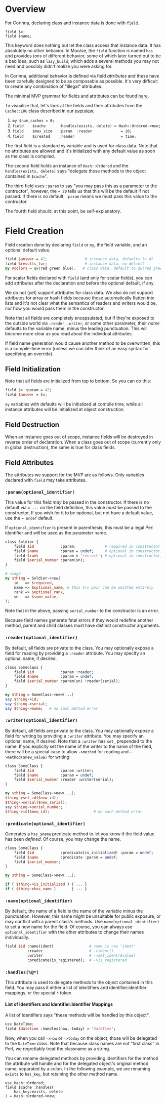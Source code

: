 # Overview 

For Corinna, declaring class and instance data is done with `field`.

```
field $x;
field $name;
```

This keyword does nothing but let the class access that instance data. It has
absolutely no other behavior. In Moo/se, the `field` function is named `has`
and provides *tons* of different behavior, some of which later turned out to
be a bad idea, such as `lazy_build`, which adds a several methods you may not
need and possibly didn't realize you were asking for.

In Corinna, additional behavior is defined via field _attributes_ and these
have been carefully designed to be as composable as possible. It's very
difficult to create any combination of "illegal" attributes.

The minimal MVP grammar for fields and attributes can be found
[here](grammar.md#field-grammar).

To visualize that, let's look at the fields and their attributes from the
`Cache::LRU` class described in our [overview](overview.md).

1. `my $num_caches = 0;` 
2. `field    $cache      :handles(exists, delete) = Hash::Ordered->new;`
3. `field    $max_size   :param  :reader             = 20;`
4. `field    $created    :reader                     = time;`

The first field is a standard `my` variable and is used for class data. Note
that no attributes are allowed and it's initialized with any default value as
soon as the class is compiled.

The second field holds an instance of `Hash::Ordered` and the
`handles(exists, delete)` says "delegate these methods to the object
contained in `$cache`".

The third field uses `:param` to say "you may pass this as a parameter to
the contructor", however, the `= 20` tells us that this will be the default if
not passed. If there is no default, `:param` means we must pass this value to
the contructor.

The fourth field should, at this point, be self-explanatory.

# Field Creation

Field creation done by declaring `field` or `my`, the field variable, and an
optional default value.

```perl
field $answer = 42;                 # instance data, defaults to 42
field %results_for;                 # instance data, no default
my @colors = qw(red green blue);   # class data, default to qw(red green blue)
```

For scalar fields declared with `field` (and only for scalar fields), you can add
attributes after the declaration and before the optional default, if any.

We do not (yet) support attributes for class data. We also do not support
attributes for array or hash fields because these automatically flatten into
lists and it's not clear what the semantics of readers and writers would be,
nor how you would pass them in the constructor.

Note that all fields are completely encapsulated, but if they're exposed to the
outside world via `:reader`, `:writer`, or some other parameter, their _name_
defaults to the variable name, minus the leading punctuation. This will become
more clear as you read about the individual attributes.

If field name generation would cause another method to be overwritten, this is
a compile-time error (unless we can later think of an easy syntax for
specifying an override).

## Field Initialization

Note that all fields are initialized from top to bottom. So you can do
this:

```perl
field $x :param = 42;
field $answer = $x;
```

`my` variables with defaults will be initialized at compile time, while
all instance attributes will be initialized at object construction.

## Field Destruction

When an instance goes out of scope, instance fields will be destroyed in
reverse order of declaration. When a class goes out of scope (currently only
in global destruction), the same is true for class fields.

## Field Attributes

The attributes we support for the MVP are as follows. Only variables declared
with `field` may take attributes.

### `:param(optional_identifier)`

This value for this field _may_ be passed in the constructor. If there is no
default via `= ...` on the field definition, this value _must_ be passed to the
constructor. If you wish for it to be optional, but not have a default value,
use the `= undef` default.

If `optional_identifier` is present in parenthesis, this must be a legal Perl
identifier and will be used as the parameter name.

```perl
class Soldier {
    field $id            :param;             # required in constructor
    field $name          :param = undef;     # optional in constructor
    field $rank          :param = 'recruit'; # optional in constructor, defaults to 'recruit'
    field $serial_number :param(sn);
}

# usage
my $thing = Soldier->new(
    id   => $required,
    name => $optional_name, # this k/v pair can be omitted entirely
    rank => $optional_rank,
    sn   => $some_value,
);
```

Note that in the above, passing `serial_number` to the constructor is an
error.

Because field names generate fatal errors if they would redefine another
method, parent and child classes must have distinct constructor arguments.

### `:reader(optional_identifier)`

By default, all fields are private to the class. You may optionally expose a
field for reading by providing a `:reader` attribute. You may specify an
optional name, if desired.

```perl
class SomeClass {
    field $id            :param :reader;
    field $name          :param = undef;
    field $serial_number :param(sn) :reader(serial);
}

my $thing = SomeClass->new(...)
say $thing->id;
say $thing->serial;
say $thing->name;   # no such method error
```

### `:writer(optional_identifier)`

By default, all fields are private to the class. You may optionally expose
a field for writing by providing a `:writer` attribute. You may specify an optional
name, if desired. Note that a `:writer` has `set_` prepended to the name. If you explicity
set the name of the writer to the name of the field, there will be a special
case to allow `->method` for reading and `->method($new_value)` for writing:

```perl
class SomeClass {
    field $id            :param :writer;
    field $name          :param = undef;
    field $serial_number :reader :writer(serial);
}

my $thing = SomeClass->new(...);
$thing->set_id($new_id);
$thing->serial($new_serial);
say $thing->serial_number;
$thing->id($new_id);                    # no such method error
```
### `:predicate(optional_identifier)`

Generates a `has_$name` predicate method to let you know if the field value has
been _defined_. Of course, you may change the name.

```perl
class SomeClass {
    field $id            :predicate(is_initialized) :param = undef;
    field $name          :predicate :param = undef;
    field $serial_number;
}

my $thing = SomeClass->new(...);

if ( $thing->is_initialized ) { ... }
if ( $thing->has_name )       { ... }
```

### `:name(optional_identifier)`

By default, the name of a field is the name of the variable minus the
punctuation. However, this name might be unsuitable for public exposure, or
may conflict with a parent class's methods. Use `name(optional_identifier)` to
set a new name for the field. Of course, you can always use
`optional_identifier` with the _other_ attributes to change their names
individually.

```perl
field $id :name(ident)                # name is now "ident"
          :reader                     # ->ident()
          :writer                     # ->set_ident($value)
          :predicate(is_registered);  # ->is_registered
```

### `:handles(%@*)`

This attribute is used to delegate methods to the object contained in this
field. You may pass it either a list of identifiers and identifier:identifier
mappings, or the special `*` token.

#### List of Identifiers and Identifier:Identifier Mappings

A list of identifiers says "these methods will be handled by this object".

```perl
use DateTime;
field $datetime :handles(now, today) = 'DateTime';
```

Now, when you call `->now` or `->today` on the object, those will be
delegated to the `DateTime` class. Note that because class names are not
"first class" in Perl, we regrettably treat the classname as a string.

You can rename delegated methods by providing identifiers for the 
method the attribute will handle and for the delegated object's original 
method name, separated by a colon.  In the following example, we are 
renaming `exists` to `has_key`, but retaining the other method name.

```
use Hash::Ordered;
field $cache :handles(
    has_key:exists, delete
) = Hash::Ordered->new;
```
